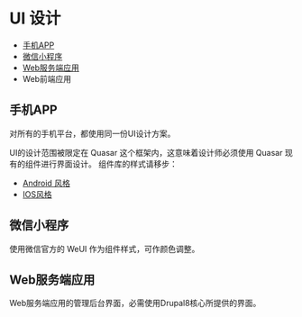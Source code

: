 # UI 设计

- [手机APP](#手机app)
- [微信小程序](#微信小程序)
- [Web服务端应用](#Web服务端应用)
- Web前端应用

## 手机APP

对所有的手机平台，都使用同一份UI设计方案。

UI的设计范围被限定在 Quasar 这个框架内，这意味着设计师必须使用 Quasar 现有的组件进行界面设计。
组件库的样式请移步：
- [Android 风格](http://quasar-framework.org/quasar-play/android/index.html#/showcase)
- [IOS风格](http://quasar-framework.org/quasar-play/ios/index.html#/showcase)

## 微信小程序

使用微信官方的 WeUI 作为组件样式，可作颜色调整。

## Web服务端应用

Web服务端应用的管理后台界面，必需使用Drupal8核心所提供的界面。
